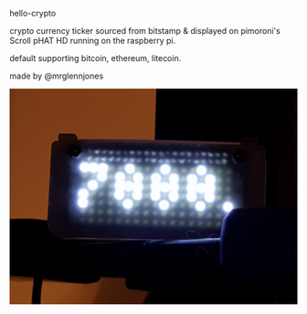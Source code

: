 hello-crypto

crypto currency ticker sourced from bitstamp & displayed on pimoroni's Scroll pHAT HD running on the raspberry pi.

default supporting bitcoin, ethereum, litecoin.

made by @mrglennjones

![hello-crypto](20171115_112505.jpg)


